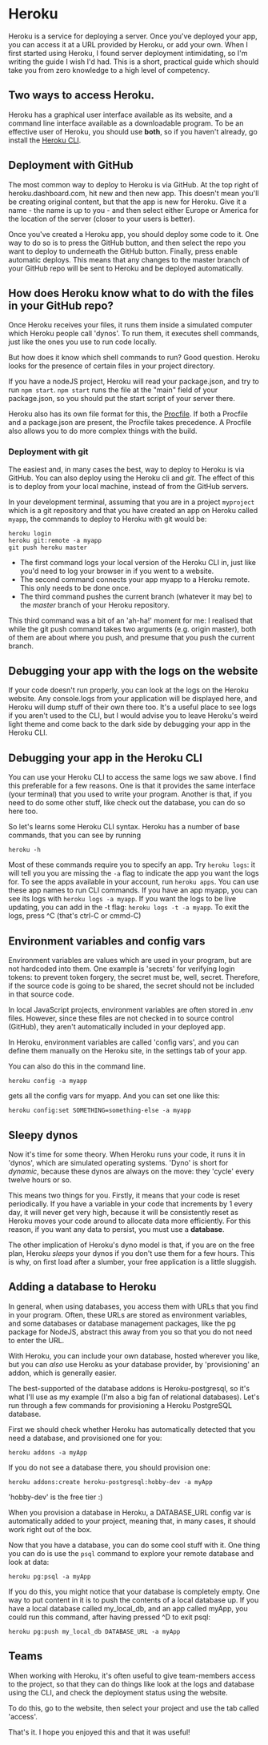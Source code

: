 # Heroku

Heroku is a service for deploying a server. Once you've deployed your app, you can access it at a URL provided by Heroku, or add your own. When I first started using Heroku, I found server deployment intimidating, so I'm writing the guide I wish I'd had. This is a short, practical guide which should take you from zero knowledge to a high level of competency.

## Two ways to access Heroku.
Heroku has a graphical user interface available as its website, and a command line interface available as a downloadable program. To be an effective user of Heroku, you should use __both__, so if you haven't already, go install the [Heroku CLI](https://devcenter.heroku.com/articles/heroku-cli). 


## Deployment with GitHub
The most common way to deploy to Heroku is via GitHub. At the top right of heroku.dashboard.com, hit new and then new app. This doesn't mean you'll be creating original content, but that the app is new for Heroku. Give it a name - the name is up to you - and then select either Europe or America for the location of the server (closer to your users is better). 

Once you've created a Heroku app, you should deploy some code to it. One way to do so is to press the GitHub button, and then select the repo you want to deploy to underneath the GitHub button. Finally, press enable automatic deploys. This means that any changes to the master branch of your GitHub repo will be sent to Heroku and be deployed automatically. 

## How does Heroku know what to do with the files in your GitHub repo?
Once Heroku receives your files, it runs them inside a simulated computer which Heroku people call 'dynos'. To run them, it executes shell commands, just like the ones you use to run code locally. 

But how does it know which shell commands to run? Good question. Heroku looks for the presence of certain files in your project directory. 

If you have a nodeJS project, Heroku will read your package.json, and try to run ```npm start```. ```npm start``` runs the file at the "main" field of your package.json, so you should put the start script of your server there.

Heroku also has its own file format for this, the [Procfile](https://devcenter.heroku.com/articles/procfile). If both a Procfile and a package.json are present, the Procfile takes precedence. A Procfile also allows you to do more complex things with the build.

### Deployment with git
The easiest and, in many cases the best, way to deploy to Heroku is via GitHub. You can also deploy using the Heroku cli and _git_. The effect of this is to deploy from your local machine, instead of from the GitHub servers. 

In your development terminal, assuming that you are in a project ```myproject``` which is a git repository and that you have created an app on Heroku called ```myapp```, the commands to deploy to Heroku with git would be:

```
heroku login
heroku git:remote -a myapp
git push heroku master
```

- The first command logs your local version of the Heroku CLI in, just like you'd need to log your browser in if you went to a website. 
- The second command connects your app myapp to a Heroku remote. This only needs to be done once. 
- The third command pushes the current branch (whatever it may be) to the _master_ branch of your Heroku repository.

This third command was a bit of an 'ah-ha!' moment for me: I realised that while the git push command takes two arguments (e.g. origin master), both of them are about where you push, and presume that you push the current branch.

## Debugging your app with the logs on the website
If your code doesn't run properly, you can look at the logs on the Heroku website. Any console.logs from your application will be displayed here, and Heroku will dump stuff of their own there too. It's a useful place to see logs if you aren't used to the CLI, but I would advise you to leave Heroku's weird light theme and come back to the dark side by debugging your app in the Heroku CLI. 

## Debugging your app in the Heroku CLI
You can use your Heroku CLI to access the same logs we saw above. I find this preferable for a few reasons. One is that it provides the same interface (your terminal) that you used to write your program. Another is that, if you need to do some other stuff, like check out the database, you can do so here too.

So let's learns some Heroku CLI syntax. Heroku has a number of base commands, that you can see by running

```
heroku -h
```

Most of these commands require you to specify an app. Try `heroku logs`: it will tell you you are missing the `-a` flag to indicate the app you want the logs for. To see the apps available in your account, run `heroku apps`. You can use these app names to run CLI commands. If you have an app myapp, you can see its logs with ```heroku logs -a myapp```. If you want the logs to be live updating, you can add in the -t flag: ```heroku logs -t -a myapp```. To exit the logs, press ^C (that's ctrl-C or cmmd-C)

## Environment variables and config vars
Environment variables are values which are used in your program, but are not hardcoded into them. One example is 'secrets' for verifying login tokens: to prevent token forgery, the secret must be, well, secret. Therefore, if the source code is going to be shared, the secret should not be included in that source code. 

In local JavaScript projects, environment variables are often stored in .env files. However, since these files are not checked in to source control (GitHub), they aren't automatically included in your deployed app. 

In Heroku, environment variables are called 'config vars', and you can define them manually on the Heroku site, in the settings tab of your app. 

You can also do this in the command line.

```
heroku config -a myapp
```

gets all the config vars for myapp. And you can set one like this:

```
heroku config:set SOMETHING=something-else -a myapp
```


## Sleepy dynos
Now it's time for some theory. When Heroku runs your code, it runs it in 'dynos', which are simulated operating systems. 'Dyno' is short for _dynamic_, because these dynos are always on the move: they 'cycle' every twelve hours or so.

This means two things for you. Firstly, it means that your code is reset periodically. If you have a variable in your code that increments by 1 every day, it will never get very high, because it will be consistently reset as Heroku moves your code around to allocate data more efficiently. For this reason, if you want any data to persist, you must use a __database__. 

The other implication of Heroku's dyno model is that, if you are on the free plan, Heroku _sleeps_ your dynos if you don't use them for a few hours. This is why, on first load after a slumber, your free application is a little sluggish.

## Adding a database to Heroku
In general, when using databases, you access them with URLs that you find in your program. Often, these URLs are stored as environment variables, and some databases or database management packages, like the pg package for NodeJS, abstract this away from you so that you do not need to enter the URL. 

With Heroku, you can include your own database, hosted wherever you like, but you can _also_ use Heroku as your database provider, by 'provisioning' an addon, which is generally easier. 

The best-supported of the database addons is Heroku-postgresql, so it's what I'll use as my example (I'm also a big fan of relational databases). Let's run through a few commands for provisioning a Heroku PostgreSQL database. 

First we should check whether Heroku has automatically detected that you need a database, and provisioned one for you:

```
heroku addons -a myApp
```

If you do not see a database there, you should provision one:

```
heroku addons:create heroku-postgresql:hobby-dev -a myApp
```

'hobby-dev' is the free tier :)

When you provision a database in Heroku, a DATABASE_URL config var is automatically added to your project, meaning that, in many cases, it should work right out of the box. 

Now that you have a database, you can do some cool stuff with it. One thing you can do is use the `psql` command to explore your remote database and look at data:

```
heroku pg:psql -a myApp
```

If you do this, you might notice that your database is completely empty. One way to put content in it is to push the contents of a local database up. If you have a local database called my_local_db, and an app called myApp, you could run this command, after having pressed ^D to exit psql:

```
heroku pg:push my_local_db DATABASE_URL -a myApp
```

## Teams

When working with Heroku, it's often useful to give team-members access to the project, so that they can do things like look at the logs and database using the CLI, and check the deployment status using the website.

To do this, go to the website, then select your project and use the tab called 'access'. 

That's it. I hope you enjoyed this and that it was useful!